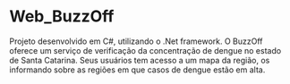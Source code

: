 # Web_BuzzOff
Projeto desenvolvido em C#, utilizando o .Net framework.
O BuzzOff oferece um serviço de verificação da concentração de dengue no estado de Santa Catarina. Seus usuários tem acesso a um mapa da região, os informando sobre as regiões em que casos de dengue estão em alta.
